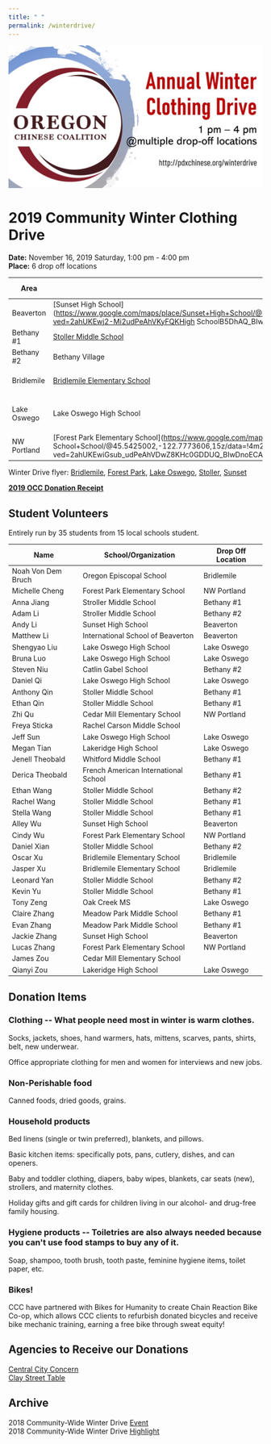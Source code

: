 ```yaml
---
title: " "
permalink: /winterdrive/
---
```

<p><img src="/assets/images/activities/winter_drive_banner.jpg"></p>  

# 2019 Community Winter Clothing Drive  
**Date:** November 16, 2019 Saturday, 1:00 pm - 4:00 pm  
**Place:** 6 drop off locations  

| Area | School | Spot if Specified |
| --- | --- | --- |
| Beaverton | [Sunset High School](https://www.google.com/maps/place/Sunset+High+School/@45.5281211,-122.8205103,15z/data=!4m2!3m1!1s0x0:0xee13c5fd283ea1a8?ved=2ahUKEwj2-Mi2udPeAhVKyFQKHigh SchoolB5DhAQ_BIwCnoECAUQCA) | Parking lot next to NW Cornell Rd|
| Bethany #1 | [Stoller Middle School](https://www.google.com/maps/place/Stoller+Middle+School/@45.557277,-122.822358,15z/data=!4m2!3m1!1s0x0:0x8ed51b34f0447f22?ved=2ahUKEwj43-zdudPeAhVO7VQKHe5DBqkQ_BIwD3oECAYQCA) | |
| Bethany #2 | Bethany Village | [Outside Walgreens](https://www.google.com/maps/place/Walgreens/@45.555242,-122.836414,17.25z/data=!4m5!3m4!1s0x0:0x13e6b71d8ca8bcde!8m2!3d45.5551922!4d-122.8352382) |
| Bridlemile | [Bridlemile Elementary School](https://www.google.com/maps/place/Bridlemile+Elementary+School/@45.4938972,-122.7394808,15z/data=!4m5!3m4!1s0x0:0x8fddf0e8820345a8!8m2!3d45.49172!4d-122.7242933) | Hamilton Park Playground |
| Lake Oswego | Lake Oswego High School | [Westlake Park (next to play structure)](https://www.google.com/maps/place/Westlake+Park/@45.4240433,-122.738775,16z/data=!4m5!3m4!1s0x0:0xf92db3a1fa94a97e!8m2!3d45.4253979!4d-122.726774) |
| NW Portland | [Forest Park Elementary School](https://www.google.com/maps/place/Forest+Park+Elementary School+School/@45.5425002,-122.7773606,15z/data=!4m2!3m1!1s0x0:0x539640c237e4d9fb?ved=2ahUKEwiGsub_udPeAhVDwZ8KHc0GDDUQ_BIwDnoECAYQCA) | |

Winter Drive flyer: [Bridlemile](/assets/images/activities/2019_flyer_bridlemile.jpg), [Forest Park](/assets/images/activities/2019_flyer_fpe.jpg), [Lake Oswego](/assets/images/activities/2019_flyer_lo.jpg), [Stoller](/assets/images/activities/2019_flyer_stoller.jpg), [Sunset](/assets/images/activities/2019_flyer_sunset.jpg)

**[2019 OCC Donation Receipt](/assets/images/activities/occ_donation_receipt_2019.pdf)**

## Student Volunteers

Entirely run by 35 students from 15 local schools student.

| Name | School/Organization | Drop Off Location |
| --- | --- | --- |
| Noah Von Dem Bruch | Oregon Episcopal School | Bridlemile |
| Michelle Cheng | Forest Park Elementary School | NW Portland |
| Anna Jiang | Stroller Middle School | Bethany #1 |
| Adam Li | Stroller Middle School | Bethany #2 |
| Andy Li | Sunset High School | Beaverton |
| Matthew Li | International School of Beaverton | Beaverton |
| Shengyao Liu | Lake Oswego High School | Lake Oswego |
| Bruna Luo | Lake Oswego High School | Lake Oswego |
| Steven Niu | Catlin Gabel School | Bethany #2 |
| Daniel Qi | Lake Oswego High School | Lake Oswego |
| Anthony Qin | Stoller Middle School | Bethany #1 |
| Ethan Qin | Stoller Middle School | Bethany #1 |
| Zhi Qu | Cedar Mill Elementary School | NW Portland |
| Freya Sticka | Rachel Carson Middle School | |
| Jeff Sun | Lake Oswego High School | Lake Oswego |
| Megan Tian | Lakeridge High School | Lake Oswego |
| Jenell Theobald | Whitford Middle School | Bethany #1 |
| Derica Theobald | French American International School | Bethany #1 |
| Ethan Wang | Stoller Middle School | Bethany #2 |
| Rachel Wang | Stoller Middle School | Bethany #1 |
| Stella Wang | Stoller Middle School | Bethany #1 |
| Alley Wu | Sunset High School | Beaverton |
| Cindy Wu | Forest Park Elementary School | NW Portland |
| Daniel Xian | Stoller Middle School | Bethany #2 |
| Oscar Xu | Bridlemile Elementary School | Bridlemile |
| Jasper Xu | Bridlemile Elementary School | Bridlemile |
| Leonard Yan | Stoller Middle School | Bethany #2 |
| Kevin Yu | Stoller Middle School | Bethany #1 |
| Tony Zeng | Oak Creek MS| Lake Oswego |
| Claire Zhang | Meadow Park Middle School | Bethany #1 |
| Evan Zhang | Meadow Park Middle School | Bethany #1 |
| Jackie Zhang | Sunset High School | Beaverton |
| Lucas Zhang | Forest Park Elementary School | NW Portland |
| James Zou | Cedar Mill Elementary School | |
| Qianyi Zou | Lakeridge High School | Lake Oswego |

## Donation Items

### Clothing -- What people need most in winter is warm clothes.

Socks, jackets, shoes, hand warmers, hats, mittens, scarves, pants, shirts, belt, new underwear.

Office appropriate clothing for men and women for interviews and new jobs.

### Non-Perishable food

Canned foods, dried goods, grains.

### Household products

Bed linens (single or twin preferred), blankets, and pillows.

Basic kitchen items: specifically pots, pans, cutlery, dishes, and can openers.

Baby and toddler clothing, diapers, baby wipes, blankets, car seats (new), strollers, and maternity clothes.

Holiday gifts and gift cards for children living in our alcohol- and drug-free family housing.

### Hygiene products -- Toiletries are also always needed because you can't use food stamps to buy any of it.

Soap, shampoo, tooth brush, tooth paste, feminine hygiene items, toilet paper, etc.

### Bikes!

CCC have partnered with Bikes for Humanity to create Chain Reaction Bike Co-op, which allows CCC clients to refurbish donated bicycles and receive bike mechanic training, earning a free bike through sweat equity!

## Agencies to Receive our Donations

[Central City Concern](http://www.centralcityconcern.org/)  
[Clay Street Table](http://claystreettable.org/)  

## Archive

2018 Community-Wide Winter Drive [Event](/assets/pdf/community-winter-drive-2018.pdf)  
2018 Community-Wide Winter Drive [Highlight](http://pdxchinese.org/winter-drive-2018/)  
